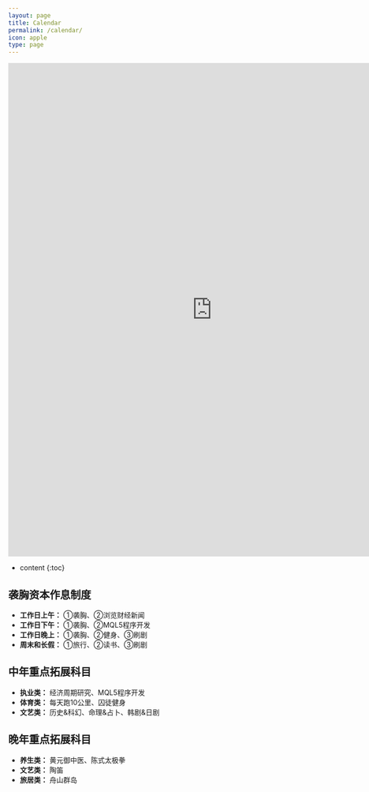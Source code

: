 ```yaml
---
layout: page
title: Calendar
permalink: /calendar/
icon: apple
type: page
---
```


<iframe frameborder="0" width="825" height="1000" scrolling="yes" src="https://rili-d.jin10.com/open.php?fontSize=14px&theme=darkgray"></iframe>

* content
{:toc}


## 袭胸资本作息制度
* **工作日上午：**
①袭胸、②浏览财经新闻
* **工作日下午：**
①袭胸、②MQL5程序开发
* **工作日晚上：**
①袭胸、②健身、③刷剧
* **周末和长假：**
①旅行、②读书、③刷剧

## 中年重点拓展科目
* **执业类：** 经济周期研究、MQL5程序开发
* **体育类：** 每天跑10公里、囚徒健身
* **文艺类：** 历史&科幻、命理&占卜、韩剧&日剧

## 晚年重点拓展科目
* **养生类：** 黄元御中医、陈式太极拳
* **文艺类：** 陶笛
* **旅居类：** 舟山群岛
